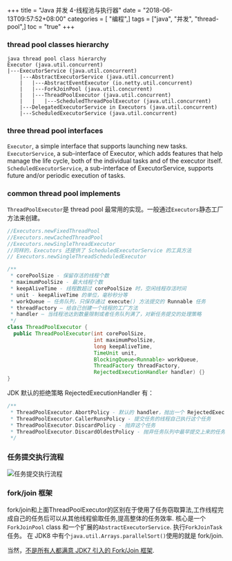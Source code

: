 +++
title = "Java 并发 4-线程池与执行器"
date = "2018-06-13T09:57:52+08:00"
categories = [ "编程",]
tags = ["java", "并发", "thread-pool",]
toc = "true"
+++


### thread pool classes hierarchy

```text
java thread pool class hierarchy
Executor (java.util.concurrent)
|---ExecutorService (java.util.concurrent)
    |---AbstractExecutorService (java.util.concurrent)
    |   |---AbstractEventExecutor (io.netty.util.concurrent)
    |   |---ForkJoinPool (java.util.concurrent)
    |   |---ThreadPoolExecutor (java.util.concurrent)
    |   |   |---ScheduledThreadPoolExecutor (java.util.concurrent)
    |---DelegatedExecutorService in Executors (java.util.concurrent)
    |---ScheduledExecutorService (java.util.concurrent)

```

<!--more-->

### three thread pool interfaces

`Executor`, a simple interface that supports launching new tasks.
`ExecutorService`, a sub-interface of Executor, which adds features that help manage the life cycle, both of the
individual tasks and of the executor itself.
`ScheduledExecutorService`, a sub-interface of ExecutorService, supports future and/or periodic execution of tasks.

### common thread pool implements

`ThreadPoolExecutor`是 thread pool 最常用的实现。一般通过`Executors`静态工厂方法来创建。

```java
//Executors.newFixedThreadPool
//Executors.newCachedThreadPool
//Executors.newSingleThreadExecutor
//同样的，Executors 还提供了 ScheduledExecutorService 的工具方法
// Executors.newSingleThreadScheduledExecutor
```

```java
/**
 * corePoolSize - 保留存活的线程个数
 * maximumPoolSize - 最大线程个数
 * keepAliveTime - 线程数超过 corePoolSize 时，空闲线程存活时间
 * unit - keepAliveTime 的单位，毫秒秒分等
 * workQueue – 任务队列，只保存通过 execute() 方法提交的 Runnable 任务
 * threadFactory – 给自己创建一个线程的工厂方法
 * handler – 当线程池达到数量限制或者任务队列满了，对新任务提交的处理策略
 */
class ThreadPoolExecutor {
  public ThreadPoolExecutor(int corePoolSize,
                            int maximumPoolSize,
                            long keepAliveTime,
                            TimeUnit unit,
                            BlockingQueue<Runnable> workQueue,
                            ThreadFactory threadFactory,
                            RejectedExecutionHandler handler) {}
}
```
JDK 默认的拒绝策略 RejectedExecutionHandler 有：
```java
/**
 * ThreadPoolExecutor.AbortPolicy - 默认的 handler，抛出一个 RejectedExecutionException
 * ThreadPoolExecutor.CallerRunsPolicy - 提交任务的线程自己执行这个任务
 * ThreadPoolExecutor.DiscardPolicy - 抛弃这个任务
 * ThreadPoolExecutor.DiscardOldestPolicy - 抛弃任务队列中最早提交上来的任务，然后尝试重新提交当前这个任务
 */

```

### 任务提交执行流程
![任务提交执行流程](https://jsd.cdn.zzko.cn/gh/zhimoe/zhimoe.pic@main/pic/threadpool.5d6mli4zovs0.svg)

### fork/join 框架
fork/join和上面ThreadPoolExecutor的区别在于使用了任务窃取算法,工作线程完成自己的任务后可以从其他线程偷取任务,提高整体的任务效率.
核心是一个`ForkJoinPool` class 和一个扩展的`AbstractExecutorService`.   执行`ForkJoinTask` 任务。
在 JDK8 中有个`java.util.Arrays.parallelSort()`使用的就是 fork/join.

当然，[不是所有人都满意 JDK7 引入的 Fork/Join 框架](http://coopsoft.com/ar/CalamityArticle.html).

